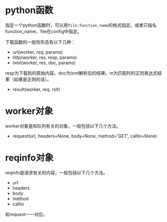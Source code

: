 # python函数 #

指定一个python函数时，可以用`file:function_name`的格式指定。或者只指名function_name，file在config中指定。

下载函数的一般性形态有以下几种：

* url(worker, req, params)
* http(worker, res, resp, params)
* lxml(worker, res, doc, params)

resp为下载到的原始内容，doc为lxml解析后的结果。m为匹配时的正则表达式结果（如果是正则的话）。

* result(worker, req, rslt)

# worker对象 #

worker对象是和队列有关的对象，一般包括以下几个方法。

* request(url, headers=None, body=None, method='GET', callto=None)

# reqinfo对象 #

reqinfo是请求有关的内容，一般包括以下几个方法。

* url
* headers
* body
* method
* callto

和request一一对应。
